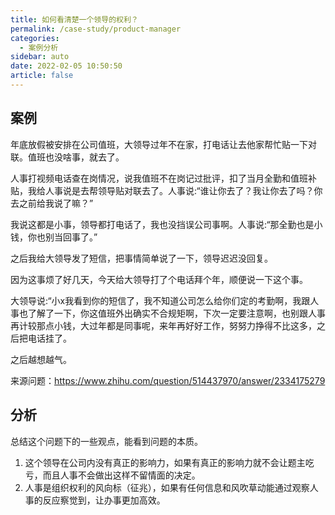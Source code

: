 ```yaml
---
title: 如何看清楚一个领导的权利？
permalink: /case-study/product-manager
categories: 
  - 案例分析
sidebar: auto
date: 2022-02-05 10:50:50
article: false
---
```


## 案例

年底放假被安排在公司值班，大领导过年不在家，打电话让去他家帮忙贴一下对联。值班也没啥事，就去了。

人事打视频电话查在岗情况，说我值班不在岗记过批评，扣了当月全勤和值班补贴，我给人事说是去帮领导贴对联去了。人事说:“谁让你去了？我让你去了吗？你去之前给我说了嘛？”

我说这都是小事，领导都打电话了，我也没挡误公司事啊。人事说:“那全勤也是小钱，你也别当回事了。”

之后我给大领导发了短信，把事情简单说了一下，领导迟迟没回复。

因为这事烦了好几天，今天给大领导打了个电话拜个年，顺便说一下这个事。

大领导说:“小x我看到你的短信了，我不知道公司怎么给你们定的考勤啊，我跟人事也了解了一下，你这值班外出确实不合规矩啊，下次一定要注意啊，也别跟人事再计较那点小钱，大过年都是同事呢，来年再好好工作，努努力挣得不比这多，之后把电话挂了。

之后越想越气。



来源问题：https://www.zhihu.com/question/514437970/answer/2334175279

## 分析



总结这个问题下的一些观点，能看到问题的本质。

1. 这个领导在公司内没有真正的影响力，如果有真正的影响力就不会让题主吃亏，而且人事不会做出这样不留情面的决定。
2. 人事是组织权利的风向标（征兆），如果有任何信息和风吹草动能通过观察人事的反应察觉到，让办事更加高效。





